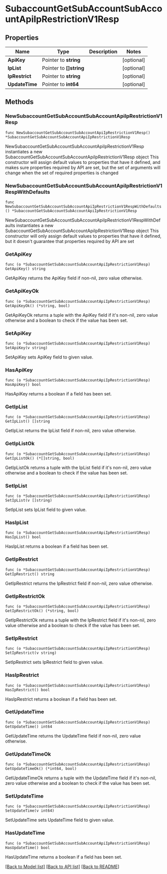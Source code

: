 # SubaccountGetSubAccountSubAccountApiIpRestrictionV1Resp

## Properties

Name | Type | Description | Notes
------------ | ------------- | ------------- | -------------
**ApiKey** | Pointer to **string** |  | [optional] 
**IpList** | Pointer to **[]string** |  | [optional] 
**IpRestrict** | Pointer to **string** |  | [optional] 
**UpdateTime** | Pointer to **int64** |  | [optional] 

## Methods

### NewSubaccountGetSubAccountSubAccountApiIpRestrictionV1Resp

`func NewSubaccountGetSubAccountSubAccountApiIpRestrictionV1Resp() *SubaccountGetSubAccountSubAccountApiIpRestrictionV1Resp`

NewSubaccountGetSubAccountSubAccountApiIpRestrictionV1Resp instantiates a new SubaccountGetSubAccountSubAccountApiIpRestrictionV1Resp object
This constructor will assign default values to properties that have it defined,
and makes sure properties required by API are set, but the set of arguments
will change when the set of required properties is changed

### NewSubaccountGetSubAccountSubAccountApiIpRestrictionV1RespWithDefaults

`func NewSubaccountGetSubAccountSubAccountApiIpRestrictionV1RespWithDefaults() *SubaccountGetSubAccountSubAccountApiIpRestrictionV1Resp`

NewSubaccountGetSubAccountSubAccountApiIpRestrictionV1RespWithDefaults instantiates a new SubaccountGetSubAccountSubAccountApiIpRestrictionV1Resp object
This constructor will only assign default values to properties that have it defined,
but it doesn't guarantee that properties required by API are set

### GetApiKey

`func (o *SubaccountGetSubAccountSubAccountApiIpRestrictionV1Resp) GetApiKey() string`

GetApiKey returns the ApiKey field if non-nil, zero value otherwise.

### GetApiKeyOk

`func (o *SubaccountGetSubAccountSubAccountApiIpRestrictionV1Resp) GetApiKeyOk() (*string, bool)`

GetApiKeyOk returns a tuple with the ApiKey field if it's non-nil, zero value otherwise
and a boolean to check if the value has been set.

### SetApiKey

`func (o *SubaccountGetSubAccountSubAccountApiIpRestrictionV1Resp) SetApiKey(v string)`

SetApiKey sets ApiKey field to given value.

### HasApiKey

`func (o *SubaccountGetSubAccountSubAccountApiIpRestrictionV1Resp) HasApiKey() bool`

HasApiKey returns a boolean if a field has been set.

### GetIpList

`func (o *SubaccountGetSubAccountSubAccountApiIpRestrictionV1Resp) GetIpList() []string`

GetIpList returns the IpList field if non-nil, zero value otherwise.

### GetIpListOk

`func (o *SubaccountGetSubAccountSubAccountApiIpRestrictionV1Resp) GetIpListOk() (*[]string, bool)`

GetIpListOk returns a tuple with the IpList field if it's non-nil, zero value otherwise
and a boolean to check if the value has been set.

### SetIpList

`func (o *SubaccountGetSubAccountSubAccountApiIpRestrictionV1Resp) SetIpList(v []string)`

SetIpList sets IpList field to given value.

### HasIpList

`func (o *SubaccountGetSubAccountSubAccountApiIpRestrictionV1Resp) HasIpList() bool`

HasIpList returns a boolean if a field has been set.

### GetIpRestrict

`func (o *SubaccountGetSubAccountSubAccountApiIpRestrictionV1Resp) GetIpRestrict() string`

GetIpRestrict returns the IpRestrict field if non-nil, zero value otherwise.

### GetIpRestrictOk

`func (o *SubaccountGetSubAccountSubAccountApiIpRestrictionV1Resp) GetIpRestrictOk() (*string, bool)`

GetIpRestrictOk returns a tuple with the IpRestrict field if it's non-nil, zero value otherwise
and a boolean to check if the value has been set.

### SetIpRestrict

`func (o *SubaccountGetSubAccountSubAccountApiIpRestrictionV1Resp) SetIpRestrict(v string)`

SetIpRestrict sets IpRestrict field to given value.

### HasIpRestrict

`func (o *SubaccountGetSubAccountSubAccountApiIpRestrictionV1Resp) HasIpRestrict() bool`

HasIpRestrict returns a boolean if a field has been set.

### GetUpdateTime

`func (o *SubaccountGetSubAccountSubAccountApiIpRestrictionV1Resp) GetUpdateTime() int64`

GetUpdateTime returns the UpdateTime field if non-nil, zero value otherwise.

### GetUpdateTimeOk

`func (o *SubaccountGetSubAccountSubAccountApiIpRestrictionV1Resp) GetUpdateTimeOk() (*int64, bool)`

GetUpdateTimeOk returns a tuple with the UpdateTime field if it's non-nil, zero value otherwise
and a boolean to check if the value has been set.

### SetUpdateTime

`func (o *SubaccountGetSubAccountSubAccountApiIpRestrictionV1Resp) SetUpdateTime(v int64)`

SetUpdateTime sets UpdateTime field to given value.

### HasUpdateTime

`func (o *SubaccountGetSubAccountSubAccountApiIpRestrictionV1Resp) HasUpdateTime() bool`

HasUpdateTime returns a boolean if a field has been set.


[[Back to Model list]](../README.md#documentation-for-models) [[Back to API list]](../README.md#documentation-for-api-endpoints) [[Back to README]](../README.md)


